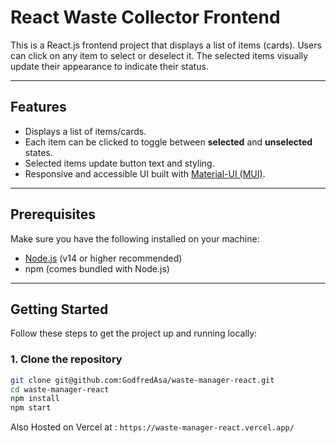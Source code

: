 # React Waste Collector Frontend

This is a React.js frontend project that displays a list of items (cards). Users can click on any item to select or deselect it. The selected items visually update their appearance to indicate their status.

---

## Features

- Displays a list of items/cards.
- Each item can be clicked to toggle between **selected** and **unselected** states.
- Selected items update button text and styling.
- Responsive and accessible UI built with [Material-UI (MUI)](https://mui.com/).

---

## Prerequisites

Make sure you have the following installed on your machine:

- [Node.js](https://nodejs.org/) (v14 or higher recommended)
- npm (comes bundled with Node.js)

---

## Getting Started

Follow these steps to get the project up and running locally:

### 1. Clone the repository

```bash
git clone git@github.com:GodfredAsa/waste-manager-react.git
cd waste-manager-react
npm install
npm start 
```
Also Hosted on Vercel at : `https://waste-manager-react.vercel.app/`